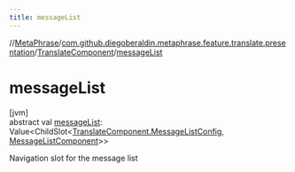```yaml
---
title: messageList
---
```

//[MetaPhrase](../../../index.html)/[com.github.diegoberaldin.metaphrase.feature.translate.presentation](../index.html)/[TranslateComponent](index.html)/[messageList](message-list.html)



# messageList



[jvm]\
abstract val [messageList](message-list.html): Value&lt;ChildSlot&lt;[TranslateComponent.MessageListConfig](-message-list-config/index.html), [MessageListComponent](../../com.github.diegoberaldin.metaphrase.feature.translate.messages.presentation/-message-list-component/index.html)&gt;&gt;



Navigation slot for the message list




